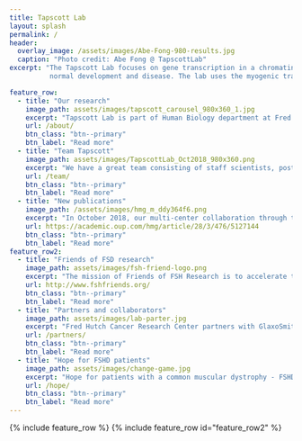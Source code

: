 ```yaml
---
title: Tapscott Lab
layout: splash
permalink: /
header:
  overlay_image: /assets/images/Abe-Fong-980-results.jpg
  caption: "Photo credit: Abe Fong @ TapscottLab"
excerpt: "The Tapscott Lab focuses on gene transcription in a chromatin context in 
          normal development and disease. The lab uses the myogenic transcription factor MyoD to study how complex programs of gene expression unfold during cell differentiation. In addition, the lab studies gene expression in rhabdomysarcomas (cancers with characteristics of skeletal muscle) and human muscular dystrophies."

feature_row:
  - title: "Our research"
    image_path: assets/images/tapscott_carousel_980x360_1.jpg
    excerpt: "Tapscott Lab is part of Human Biology department at Fred Hutch, Seattle, Washington. The Lab focuses on gene transcription in a chromatin context in normal development and disease. The lab uses the myogenic transcription factor MyoD to study how complex programs of gene expression unfold during cell differentiation."
    url: /about/
    btn_class: "btn--primary"
    btn_label: "Read more"
  - title: "Team Tapscott"
    image_path: assets/images/TapscottLab_Oct2018_980x360.png
    excerpt: "We have a great team consisting of staff scientists, postdoctoral research fellow, and technicians."
    url: /team/
    btn_class: "btn--primary"
    btn_label: "Read more"
  - title: "New publications"
    image_path: /assets/images/hmg_m_ddy364f6.png
    excerpt: "In October 2018, our multi-center collaboration through the Seattle Paul D. Wellstone Muscular Dystrophy Cooperative Research Center published a paper in Human Molecular Genetics: <strong> MRI-informed muscle biopsies correlate MRI with pathology and DUX4 target gene expression in FSHD</strong>."
    url: https://academic.oup.com/hmg/article/28/3/476/5127144
    btn_class: "btn--primary"
    btn_label: "Read more"
feature_row2:
  - title: "Friends of FSD research"
    image_path: assets/images/fsh-friend-logo.png
    excerpt: "The mission of Friends of FSH Research is to accelerate the discoveries that will lead to treatments or cures for FSHD. To achieve our goal, we actively manage a portfolio of research that supports a pipeline for drug discovery. Our board, staff, volunteers, and world-class scientists are fully committed to transparent, reproducible, and transformative science that will inspire hope for people with FSHD"
    url: http://www.fshfriends.org/
    btn_class: "btn--primary"
    btn_label: "Read more"
  - title: "Partners and collaborators"
    image_path: assets/images/lab-parter.jpg
    excerpt: "Fred Hutch Cancer Research Center partners with GlaxoSmithKline to develop muscular dystrophy therapeutics - The partnership with GSK is a first of its kind for Fred Hutch, which is also the first U.S.-based institution to sign on with GSK’s “Discovery Partnership with Academia” (DPAc) program."
    url: /partners/
    btn_class: "btn--primary"
    btn_label: "Read more"
  - title: "Hope for FSHD patients"
    image_path: assets/images/change-game.jpg
    excerpt: "Hope for patients with a common muscular dystrophy - FSHD and other muscular dystrophies have proven to be extremely confounding for biomedical researchers, yielding so little information that the very idea of coming up with drugs to treat them has seemed like a dream."
    url: /hope/
    btn_class: "btn--primary"
    btn_label: "Read more"
---
```

{% include feature_row %}
{% include feature_row  id="feature_row2" %}
